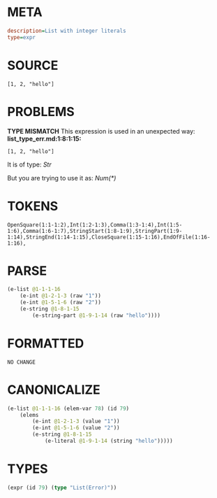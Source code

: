 # META
~~~ini
description=List with integer literals
type=expr
~~~
# SOURCE
~~~roc
[1, 2, "hello"]
~~~
# PROBLEMS
**TYPE MISMATCH**
This expression is used in an unexpected way:
**list_type_err.md:1:8:1:15:**
```roc
[1, 2, "hello"]
```

It is of type:
    _Str_

But you are trying to use it as:
    _Num(*)_

# TOKENS
~~~zig
OpenSquare(1:1-1:2),Int(1:2-1:3),Comma(1:3-1:4),Int(1:5-1:6),Comma(1:6-1:7),StringStart(1:8-1:9),StringPart(1:9-1:14),StringEnd(1:14-1:15),CloseSquare(1:15-1:16),EndOfFile(1:16-1:16),
~~~
# PARSE
~~~clojure
(e-list @1-1-1-16
	(e-int @1-2-1-3 (raw "1"))
	(e-int @1-5-1-6 (raw "2"))
	(e-string @1-8-1-15
		(e-string-part @1-9-1-14 (raw "hello"))))
~~~
# FORMATTED
~~~roc
NO CHANGE
~~~
# CANONICALIZE
~~~clojure
(e-list @1-1-1-16 (elem-var 78) (id 79)
	(elems
		(e-int @1-2-1-3 (value "1"))
		(e-int @1-5-1-6 (value "2"))
		(e-string @1-8-1-15
			(e-literal @1-9-1-14 (string "hello")))))
~~~
# TYPES
~~~clojure
(expr (id 79) (type "List(Error)"))
~~~